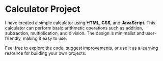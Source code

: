 # Calculator Project

I have created a simple calculator using **HTML**, **CSS**, and **JavaScript**. This calculator can perform basic arithmetic operations such as addition, subtraction, multiplication, and division. The design is minimalist and user-friendly, making it easy to use. 

Feel free to explore the code, suggest improvements, or use it as a learning resource for building your own projects.
